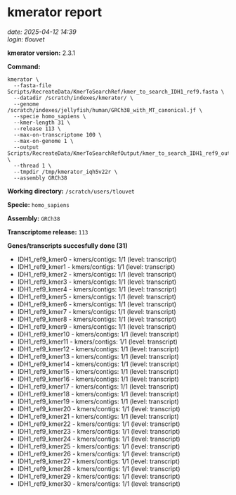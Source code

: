 # kmerator report
*date: 2025-04-12 14:39*  
*login: tlouvet*

**kmerator version:** 2.3.1

**Command:**

```
kmerator \
  --fasta-file Scripts/RecreateData/KmerToSearchRef/kmer_to_search_IDH1_ref9.fasta \
  --datadir /scratch/indexes/kmerator/ \
  --genome /scratch/indexes/jellyfish/human/GRCh38_with_MT_canonical.jf \
  --specie homo_sapiens \
  --kmer-length 31 \
  --release 113 \
  --max-on-transcriptome 100 \
  --max-on-genome 1 \
  --output Scripts/RecreateData/KmerToSearchRefOutput/kmer_to_search_IDH1_ref9_output \
  --thread 1 \
  --tmpdir /tmp/kmerator_iqh5v22r \
  --assembly GRCh38
```

**Working directory:** `/scratch/users/tlouvet`

**Specie:** `homo_sapiens`

**Assembly:** `GRCh38`

**Transcriptome release:** `113`

**Genes/transcripts succesfully done (31)**

- IDH1_ref9_kmer0 - kmers/contigs: 1/1 (level: transcript)
- IDH1_ref9_kmer1 - kmers/contigs: 1/1 (level: transcript)
- IDH1_ref9_kmer2 - kmers/contigs: 1/1 (level: transcript)
- IDH1_ref9_kmer3 - kmers/contigs: 1/1 (level: transcript)
- IDH1_ref9_kmer4 - kmers/contigs: 1/1 (level: transcript)
- IDH1_ref9_kmer5 - kmers/contigs: 1/1 (level: transcript)
- IDH1_ref9_kmer6 - kmers/contigs: 1/1 (level: transcript)
- IDH1_ref9_kmer7 - kmers/contigs: 1/1 (level: transcript)
- IDH1_ref9_kmer8 - kmers/contigs: 1/1 (level: transcript)
- IDH1_ref9_kmer9 - kmers/contigs: 1/1 (level: transcript)
- IDH1_ref9_kmer10 - kmers/contigs: 1/1 (level: transcript)
- IDH1_ref9_kmer11 - kmers/contigs: 1/1 (level: transcript)
- IDH1_ref9_kmer12 - kmers/contigs: 1/1 (level: transcript)
- IDH1_ref9_kmer13 - kmers/contigs: 1/1 (level: transcript)
- IDH1_ref9_kmer14 - kmers/contigs: 1/1 (level: transcript)
- IDH1_ref9_kmer15 - kmers/contigs: 1/1 (level: transcript)
- IDH1_ref9_kmer16 - kmers/contigs: 1/1 (level: transcript)
- IDH1_ref9_kmer17 - kmers/contigs: 1/1 (level: transcript)
- IDH1_ref9_kmer18 - kmers/contigs: 1/1 (level: transcript)
- IDH1_ref9_kmer19 - kmers/contigs: 1/1 (level: transcript)
- IDH1_ref9_kmer20 - kmers/contigs: 1/1 (level: transcript)
- IDH1_ref9_kmer21 - kmers/contigs: 1/1 (level: transcript)
- IDH1_ref9_kmer22 - kmers/contigs: 1/1 (level: transcript)
- IDH1_ref9_kmer23 - kmers/contigs: 1/1 (level: transcript)
- IDH1_ref9_kmer24 - kmers/contigs: 1/1 (level: transcript)
- IDH1_ref9_kmer25 - kmers/contigs: 1/1 (level: transcript)
- IDH1_ref9_kmer26 - kmers/contigs: 1/1 (level: transcript)
- IDH1_ref9_kmer27 - kmers/contigs: 1/1 (level: transcript)
- IDH1_ref9_kmer28 - kmers/contigs: 1/1 (level: transcript)
- IDH1_ref9_kmer29 - kmers/contigs: 1/1 (level: transcript)
- IDH1_ref9_kmer30 - kmers/contigs: 1/1 (level: transcript)
